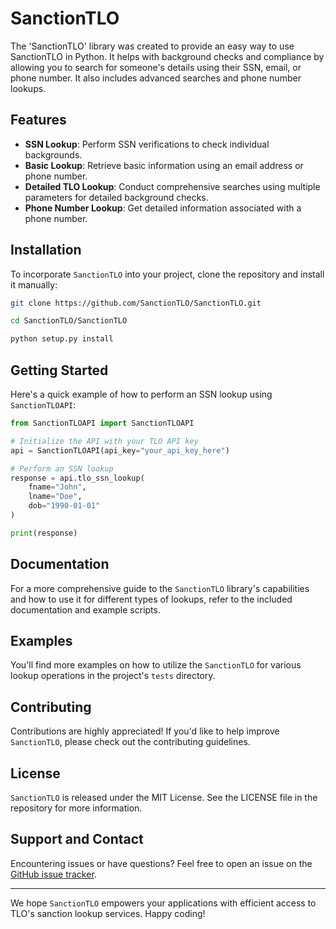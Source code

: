 
# SanctionTLO

The 'SanctionTLO' library was created to provide an easy way to use SanctionTLO in Python. It helps with background checks and compliance by allowing you to search for someone's details using their SSN, email, or phone number. It also includes advanced searches and phone number lookups.

## Features

- **SSN Lookup**: Perform SSN verifications to check individual backgrounds.
- **Basic Lookup**: Retrieve basic information using an email address or phone number.
- **Detailed TLO Lookup**: Conduct comprehensive searches using multiple parameters for detailed background checks.
- **Phone Number Lookup**: Get detailed information associated with a phone number.

## Installation

To incorporate `SanctionTLO` into your project, clone the repository and install it manually:

```bash
git clone https://github.com/SanctionTLO/SanctionTLO.git
```

```bash
cd SanctionTLO/SanctionTLO
```

```bash
python setup.py install
```

## Getting Started

Here's a quick example of how to perform an SSN lookup using `SanctionTLOAPI`:

```python
from SanctionTLOAPI import SanctionTLOAPI

# Initialize the API with your TLO API key
api = SanctionTLOAPI(api_key="your_api_key_here")

# Perform an SSN lookup
response = api.tlo_ssn_lookup(
    fname="John",
    lname="Doe",
    dob="1990-01-01"
)

print(response)
```

## Documentation

For a more comprehensive guide to the `SanctionTLO` library's capabilities and how to use it for different types of lookups, refer to the included documentation and example scripts.

## Examples

You'll find more examples on how to utilize the `SanctionTLO` for various lookup operations in the project's `tests` directory.

## Contributing

Contributions are highly appreciated! If you'd like to help improve `SanctionTLO`, please check out the contributing guidelines.

## License

`SanctionTLO` is released under the MIT License. See the LICENSE file in the repository for more information.

## Support and Contact

Encountering issues or have questions? Feel free to open an issue on the [GitHub issue tracker](https://github.com/SanctionTLO/SanctionTLO/issues).

---

We hope `SanctionTLO` empowers your applications with efficient access to TLO's sanction lookup services. Happy coding!
